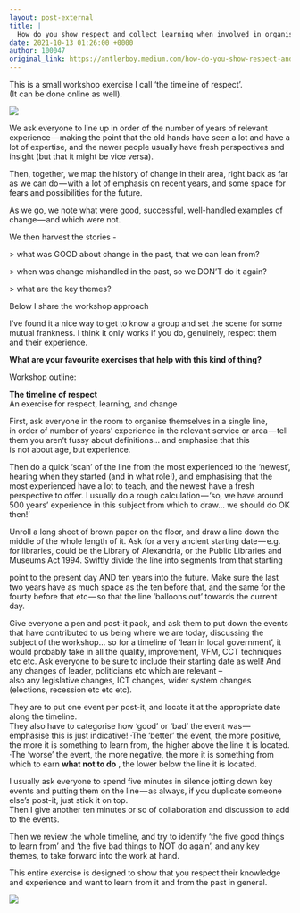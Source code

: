 ```yaml
---
layout: post-external
title: |
  How do you show respect and collect learning when involved in organisational change?
date: 2021-10-13 01:26:00 +0000
author: 100047
original_link: https://antlerboy.medium.com/how-do-you-show-respect-and-collect-learning-when-involved-in-organisational-change-4d18c63ea320?source=rss-97852f5a56ae------2
---
```


This is a small workshop exercise I call ‘the timeline of respect’.  
(It can be done online as well).

![](https://cdn-images-1.medium.com/max/1024/0*D2EMqw0yX5yoPxev)

We ask everyone to line up in order of the number of years of relevant experience — making the point that the old hands have seen a lot and have a lot of expertise, and the newer people usually have fresh perspectives and insight (but that it might be vice versa).

Then, together, we map the history of change in their area, right back as far as we can do — with a lot of emphasis on recent years, and some space for fears and possibilities for the future.

As we go, we note what were good, successful, well-handled examples of change — and which were not.

We then harvest the stories -

\> what was GOOD about change in the past, that we can lean from?

\> when was change mishandled in the past, so we DON’T do it again?

\> what are the key themes?

Below I share the workshop approach

I’ve found it a nice way to get to know a group and set the scene for some mutual frankness. I think it only works if you do, genuinely, respect them and their experience.

**What are your favourite exercises that help with this kind of thing?**

Workshop outline:

**The timeline of respect**  
An exercise for respect, learning, and change

First, ask everyone in the room to organise themselves in a single line,  
in order of number of years’ experience in the relevant service or area — tell them you aren’t fussy about definitions… and emphasise that this  
is not about age, but experience.

Then do a quick ‘scan’ of the line from the most experienced to the ‘newest’, hearing when they started (and in what role!), and emphasising that the most experienced have a lot to teach, and the newest have a fresh perspective to offer. I usually do a rough calculation — ‘so, we have around 500 years’ experience in this subject from which to draw… we should do OK then!’

Unroll a long sheet of brown paper on the floor, and draw a line down the middle of the whole length of it. Ask for a very ancient starting date — e.g. for libraries, could be the Library of Alexandria, or the Public Libraries and Museums Act 1994. Swiftly divide the line into segments from that starting

point to the present day AND ten years into the future. Make sure the last two years have as much space as the ten before that, and the same for the fourty before that etc — so that the line ‘balloons out’ towards the current day.

Give everyone a pen and post-it pack, and ask them to put down the events that have contributed to us being where we are today, discussing the subject of the workshop… so for a timeline of ‘lean in local government’, it would probably take in all the quality, improvement, VFM, CCT techniques etc etc. Ask everyone to be sure to include their starting date as well! And any changes of leader, politicians etc which are relevant –  
also any legislative changes, ICT changes, wider system changes (elections, recession etc etc etc).

They are to put one event per post-it, and locate it at the appropriate date along the timeline.  
They also have to categorise how ‘good’ or ‘bad’ the event was — emphasise this is just indicative! ·The ‘better’ the event, the more positive, the more it is something to learn from, the higher above the line it is located. ·The ‘worse’ the event, the more negative, the more it is something from which to earn **what not to do** , the lower below the line it is located.

I usually ask everyone to spend five minutes in silence jotting down key events and putting them on the line — as always, if you duplicate someone else’s post-it, just stick it on top.  
Then I give another ten minutes or so of collaboration and discussion to add to the events.

Then we review the whole timeline, and try to identify ‘the five good things to learn from’ and ‘the five bad things to NOT do again’, and any key themes, to take forward into the work at hand.

This entire exercise is designed to show that you respect their knowledge and experience and want to learn from it and from the past in general.

 ![](https://medium.com/_/stat?event=post.clientViewed&referrerSource=full_rss&postId=4d18c63ea320)

